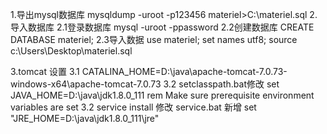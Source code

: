 1.导出mysql数据库
mysqldump -uroot -p123456 materiel>C:\materiel.sql
2.导入数据库
	2.1登录数据库 mysql -uroot -ppassword
	2.2创建数据库 CREATE DATABASE materiel;
	2.3导入数据 use materiel; set names utf8;  source c:\Users\\Desktop\materiel.sql

3.tomcat 设置 
	3.1 CATALINA_HOME=D:\java\apache-tomcat-7.0.73-windows-x64\apache-tomcat-7.0.73
	3.2 setclasspath.bat修改
		set JAVA_HOME=D:\java\jdk1.8.0_111
		rem Make sure prerequisite environment variables are set
	3.2 service install
		修改 service.bat
		新增 set "JRE_HOME=D:\java\jdk1.8.0_111\jre"
